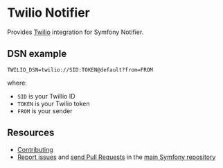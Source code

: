 Twilio Notifier
===============

Provides [Twilio](https://www.twilio.com) integration for Symfony Notifier.

DSN example
-----------

```
TWILIO_DSN=twilio://SID:TOKEN@default?from=FROM
```

where:
- `SID` is your Twillio ID
- `TOKEN` is your Twilio token
- `FROM` is your sender

Resources
---------

 * [Contributing](https://symfony.com/doc/current/contributing/index.html)
 * [Report issues](https://github.com/symfony/symfony/issues) and
   [send Pull Requests](https://github.com/symfony/symfony/pulls)
   in the [main Symfony repository](https://github.com/symfony/symfony)
